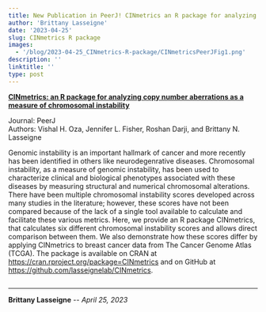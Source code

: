```yaml
---
title: New Publication in PeerJ! CINmetrics an R package for analyzing copy number aberrations as a measure of chromosomal instability (CINmetrics is available on CRAN)
author: 'Brittany Lasseigne'
date: '2023-04-25'
slug: CINmetrics R package
images: 
  - '/blog/2023-04-25_CINmetrics-R-package/CINmetricsPeerJFig1.png'
description: ''
linktitle: ''
type: post
---
```


__<a href="https://www.ncbi.nlm.nih.gov/pmc/articles/PMC9815577/" target="_blank">CINmetrics: an R package for analyzing copy number aberrations as a measure of chromosomal instability</a>__

Journal: PeerJ<br>
Authors: Vishal H. Oza, Jennifer L. Fisher, Roshan Darji, and Brittany N. Lasseigne

Genomic instability is an important hallmark of cancer and more recently has been identified in others like neurodegenrative diseases. Chromosomal instability, as a measure of genomic instability, has been used to characterize clinical and biological phenotypes associated with these diseases by measuring structural and numerical chromosomal alterations. There have been multiple chromosomal instability scores developed across many studies in the literature; however, these scores have not been compared because of the lack of a single tool available to calculate and facilitate these various metrics. Here, we provide an R package CINmetrics, that calculates six different chromosomal instability scores and allows direct comparison between them. We also demonstrate how these scores differ by applying CINmetrics to breast cancer data from The Cancer Genome Atlas (TCGA). The package is available on CRAN at https://cran.rproject.org/package=CINmetrics and on GitHub at https://github.com/lasseignelab/CINmetrics.

<img src="/blog/2023-04-25_CINmetrics-R-package/CINmetricsPeerJFig1.png" alt="">

---
**Brittany Lasseigne** -- _April 25, 2023_<br>